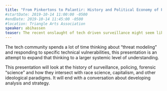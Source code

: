 ```yaml
---
title: "From Pinkertons to Palantir: History and Political Economy of Police Surveillance"
#startDate: 2019-10-14 11:00:00 -0500
#endDate: 2019-10-14 11:45:00 -0500
#location: Triangle Arts Association
speaker: abihassen
teaser: The recent onslaught of tech driven surveillance might seem like a new phenomenon but it can also be seen as a continuation of long-running dynamics. Technology, state control, and quasi-scientific techniques have a long, deeply intertwined history. Understanding this history is important for contextualizing any attempts to change the current  systems.
---
```


The tech community spends a lot of time thinking about &ldquo;threat modeling&rdquo; and responding to specific technical vulnerabilities, this presentation is an attempt to expand that thinking to a larger systemic level of understanding.

This presentation will look at the history of surveillance, policing, forensic &ldquo;science&rdquo; and how they intersect with race science, capitalism, and other ideological paradigms. It will end with a conversation about developing analysis and strategy.  
